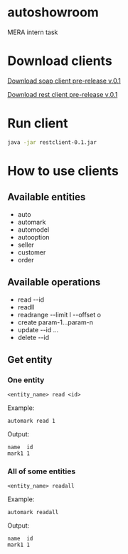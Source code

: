 # autoshowroom
MERA intern task


# Download clients

[Download soap client pre-release v.0.1](https://github.com/borisgk98/autoshowroom/releases/download/0.1/soapclient-0.1.jar)

[Download rest client pre-release v.0.1](https://github.com/borisgk98/autoshowroom/releases/download/0.1/restclient-0.1.jar)

# Run client

```bash
java -jar restclient-0.1.jar
```

# How to use clients
## Available entities
* auto
* automark
* automodel
* autooption
* seller
* customer
* order

## Available operations
* read --id <id>
* readll
* readrange --limit l --offset o
* create param-1...param-n
* update --id <id> <param-1>...<param-n>
* delete --id <id>

## Get entity
### One entity
```
<entity_name> read <id> 
```
Example:
```
automark read 1
```
Output:
```
name  id 
mark1 1  
```
### All of some entities
```
<entity_name> readall 
```
Example:
```
automark readall
```
Output:
```
name  id 
mark1 1  
```

